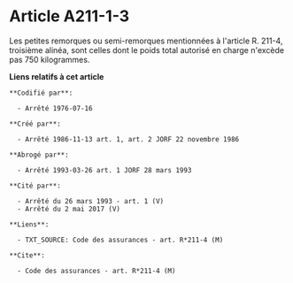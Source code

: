 # Article A211-1-3

Les petites remorques ou semi-remorques mentionnées à l'article R. 211-4, troisième alinéa, sont celles dont le poids total
autorisé en charge n'excède pas 750 kilogrammes.

**Liens relatifs à cet article**

	**Codifié par**:

	  - Arrêté 1976-07-16

	**Créé par**:

	  - Arrêté 1986-11-13 art. 1, art. 2 JORF 22 novembre 1986

	**Abrogé par**:

	  - Arrêté 1993-03-26 art. 1 JORF 28 mars 1993

	**Cité par**:

	  - Arrêté du 26 mars 1993 - art. 1 (V)
	  - Arrêté du 2 mai 2017 (V)

	**Liens**:

	  - TXT_SOURCE: Code des assurances - art. R*211-4 (M)

	**Cite**:

	  - Code des assurances - art. R*211-4 (M)
